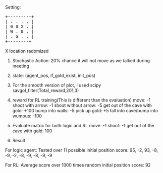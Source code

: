 Setting:
<pre>
+---------+ 
| . . . . | 
| 0 0 X . |
| W . 0 . |
| . G . . |
+--------+ 
</pre>
X location radomized

1. Stochastic Action:
	20% chance it will not move as we talked during meeting

2. state:
	(agent_pos, if_gold_exist, init_pos)

3. For the smooth version of plot, I used scipy savgol_filter(Total_reward,201,3)

4. reward for RL training(This is different than the evaluation)
move: -1
shoot with arrow: -1
shoot without arrow: -5
get out of the cave with gold: +100
bump into walls: -5
pick up gold: +5
fall into cave/bump into wumpus: -100


5. Evaluate matric for both logic and RL
move: -1
shoot: -1
get out of the cave with gold: 100

6. Result

For logic agent:
Tested over 11 possible initial position
score: 95, -2, 93, -8, -9, -2, -8, -9, -8, -9, -9

For RL:
Average score over 1000 times random initial position
score: 92


